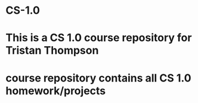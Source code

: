 # CS-1.0
# This is a CS 1.0 course repository for Tristan Thompson
# course repository contains all CS 1.0 homework/projects 